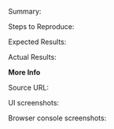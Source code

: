 Summary:

Steps to Reproduce:

Expected Results:

Actual Results:

**More Info**

Source URL:

UI screenshots:

Browser console screenshots:
